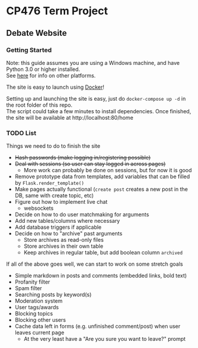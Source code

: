 # CP476 Term Project

## Debate Website

### Getting Started

Note: this guide assumes you are using a Windows machine, and have Python 3.0 or higher installed.  
See [here](https://flask.palletsprojects.com/en/1.1.x/cli/) for info on other platforms.

The site is easy to launch using [Docker](https://docs.docker.com/)!  

Setting up and launching the site is easy, just do `docker-compose up -d` in the root folder of this repo.  
The script could take a few minutes to install dependencies. Once finished, the site will be available at http://localhost:80/home


### TODO List

Things we need to do to finish the site

+ ~~Hash passwords (make logging in/registering possible)~~
+ ~~Deal with sessions (so user can stay logged in across pages)~~
  + More work can probably be done on sessions, but for now it is good
+ Remove prototype data from templates, add variables that can be filled by `Flask.render_template()`
+ Make pages actually functional (`create post` creates a new post in the DB, same with create topic, etc)
+ Figure out how to implement live chat
  + websockets
+ Decide on how to do user matchmaking for arguments
+ Add new tables/columns where necessary
+ Add database triggers if applicable
+ Decide on how to "archive" past arguments
  + Store archives as read-only files
  + Store archives in their own table
  + Keep archives in regular table, but add boolean column `archived`


If all of the above goes well, we can start to work on some stretch goals

+ Simple markdown in posts and comments (embedded links, bold text)
+ Profanity filter
+ Spam filter
+ Searching posts by keyword(s)
+ Moderation system
+ User tags/awards
+ Blocking topics
+ Blocking other users
+ Cache data left in forms (e.g. unfinished comment/post) when user leaves current page
  + At the very least have a "Are you sure you want to leave?" prompt
